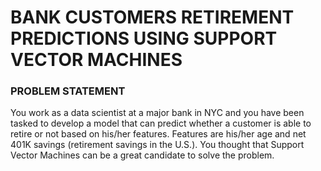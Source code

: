 # BANK CUSTOMERS RETIREMENT PREDICTIONS USING SUPPORT VECTOR MACHINES

### PROBLEM STATEMENT
You work as a data scientist at a major bank in NYC and you have been tasked to develop a model that can predict whether a customer is able to retire or not based on his/her features. Features are his/her age and net 401K savings (retirement savings in the U.S.). You thought that Support Vector Machines can be a great candidate to solve the problem.
